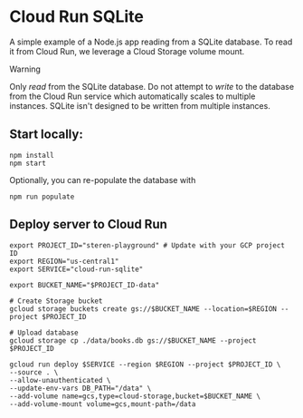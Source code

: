 # Cloud Run SQLite

A simple example of a Node.js app reading from a SQLite database.
To read it from Cloud Run, we leverage a Cloud Storage volume mount.

> [!WARNING]  
> Only *read* from the SQLite database.
> Do not attempt to *write* to the database from the Cloud Run service which automatically scales to multiple instances.
> SQLite isn't designed to be written from multiple instances.

## Start locally:

```
npm install
npm start
```

Optionally, you can re-populate the database with

```
npm run populate
```

## Deploy server to Cloud Run

```
export PROJECT_ID="steren-playground" # Update with your GCP project ID
export REGION="us-central1"
export SERVICE="cloud-run-sqlite"

export BUCKET_NAME="$PROJECT_ID-data"

# Create Storage bucket
gcloud storage buckets create gs://$BUCKET_NAME --location=$REGION --project $PROJECT_ID

# Upload database
gcloud storage cp ./data/books.db gs://$BUCKET_NAME --project $PROJECT_ID

gcloud run deploy $SERVICE --region $REGION --project $PROJECT_ID \
--source . \
--allow-unauthenticated \
--update-env-vars DB_PATH="/data" \
--add-volume name=gcs,type=cloud-storage,bucket=$BUCKET_NAME \
--add-volume-mount volume=gcs,mount-path=/data
```